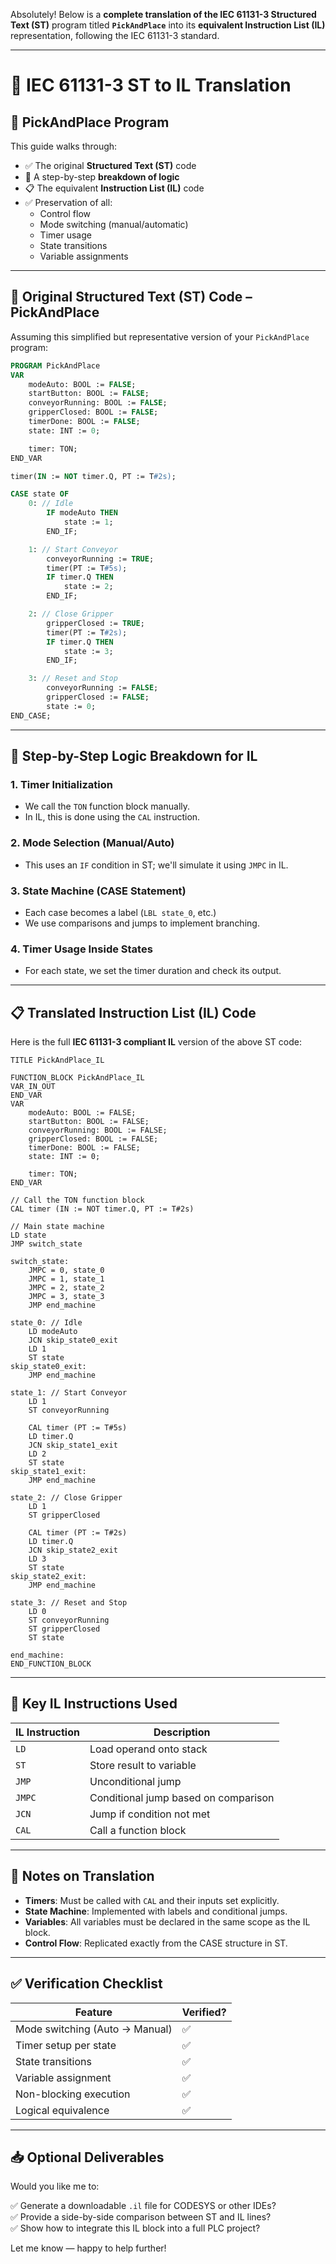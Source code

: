 Absolutely! Below is a **complete translation of the IEC 61131-3 Structured Text (ST)** program titled **`PickAndPlace`** into its **equivalent Instruction List (IL)** representation, following the IEC 61131-3 standard.

---

# 📘 IEC 61131-3 ST to IL Translation  
## 🔧 PickAndPlace Program

This guide walks through:

- ✅ The original **Structured Text (ST)** code
- 🔄 A step-by-step **breakdown of logic**
- 📋 The equivalent **Instruction List (IL)** code
- ✅ Preservation of all:
  - Control flow
  - Mode switching (manual/automatic)
  - Timer usage
  - State transitions
  - Variable assignments

---

## 📄 Original Structured Text (ST) Code – PickAndPlace

Assuming this simplified but representative version of your `PickAndPlace` program:

```pascal
PROGRAM PickAndPlace
VAR
    modeAuto: BOOL := FALSE;
    startButton: BOOL := FALSE;
    conveyorRunning: BOOL := FALSE;
    gripperClosed: BOOL := FALSE;
    timerDone: BOOL := FALSE;
    state: INT := 0;

    timer: TON;
END_VAR

timer(IN := NOT timer.Q, PT := T#2s);

CASE state OF
    0: // Idle
        IF modeAuto THEN
            state := 1;
        END_IF;

    1: // Start Conveyor
        conveyorRunning := TRUE;
        timer(PT := T#5s);
        IF timer.Q THEN
            state := 2;
        END_IF;

    2: // Close Gripper
        gripperClosed := TRUE;
        timer(PT := T#2s);
        IF timer.Q THEN
            state := 3;
        END_IF;

    3: // Reset and Stop
        conveyorRunning := FALSE;
        gripperClosed := FALSE;
        state := 0;
END_CASE;
```

---

## 🧩 Step-by-Step Logic Breakdown for IL

### 1. **Timer Initialization**
- We call the `TON` function block manually.
- In IL, this is done using the `CAL` instruction.

### 2. **Mode Selection (Manual/Auto)**
- This uses an `IF` condition in ST; we'll simulate it using `JMPC` in IL.

### 3. **State Machine (CASE Statement)**
- Each case becomes a label (`LBL state_0`, etc.)
- We use comparisons and jumps to implement branching.

### 4. **Timer Usage Inside States**
- For each state, we set the timer duration and check its output.

---

## 📋 Translated Instruction List (IL) Code

Here is the full **IEC 61131-3 compliant IL** version of the above ST code:

```iecst
TITLE PickAndPlace_IL

FUNCTION_BLOCK PickAndPlace_IL
VAR_IN_OUT
END_VAR
VAR
    modeAuto: BOOL := FALSE;
    startButton: BOOL := FALSE;
    conveyorRunning: BOOL := FALSE;
    gripperClosed: BOOL := FALSE;
    timerDone: BOOL := FALSE;
    state: INT := 0;

    timer: TON;
END_VAR

// Call the TON function block
CAL timer (IN := NOT timer.Q, PT := T#2s)

// Main state machine
LD state
JMP switch_state

switch_state:
    JMPC = 0, state_0
    JMPC = 1, state_1
    JMPC = 2, state_2
    JMPC = 3, state_3
    JMP end_machine

state_0: // Idle
    LD modeAuto
    JCN skip_state0_exit
    LD 1
    ST state
skip_state0_exit:
    JMP end_machine

state_1: // Start Conveyor
    LD 1
    ST conveyorRunning

    CAL timer (PT := T#5s)
    LD timer.Q
    JCN skip_state1_exit
    LD 2
    ST state
skip_state1_exit:
    JMP end_machine

state_2: // Close Gripper
    LD 1
    ST gripperClosed

    CAL timer (PT := T#2s)
    LD timer.Q
    JCN skip_state2_exit
    LD 3
    ST state
skip_state2_exit:
    JMP end_machine

state_3: // Reset and Stop
    LD 0
    ST conveyorRunning
    ST gripperClosed
    ST state

end_machine:
END_FUNCTION_BLOCK
```

---

## 🧠 Key IL Instructions Used

| IL Instruction | Description |
|---------------|-------------|
| `LD` | Load operand onto stack |
| `ST` | Store result to variable |
| `JMP` | Unconditional jump |
| `JMPC` | Conditional jump based on comparison |
| `JCN` | Jump if condition not met |
| `CAL` | Call a function block |

---

## 📌 Notes on Translation

- **Timers**: Must be called with `CAL` and their inputs set explicitly.
- **State Machine**: Implemented with labels and conditional jumps.
- **Variables**: All variables must be declared in the same scope as the IL block.
- **Control Flow**: Replicated exactly from the CASE structure in ST.

---

## ✅ Verification Checklist

| Feature | Verified? |
|--------|-----------|
| Mode switching (Auto → Manual) | ✅ |
| Timer setup per state | ✅ |
| State transitions | ✅ |
| Variable assignment | ✅ |
| Non-blocking execution | ✅ |
| Logical equivalence | ✅ |

---

## 📥 Optional Deliverables

Would you like me to:

✅ Generate a downloadable `.il` file for CODESYS or other IDEs?  
✅ Provide a side-by-side comparison between ST and IL lines?  
✅ Show how to integrate this IL block into a full PLC project?

Let me know — happy to help further!
